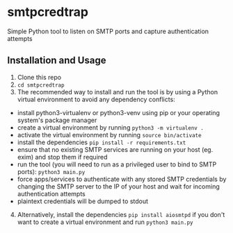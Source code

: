 # smtpcredtrap
Simple Python tool to listen on SMTP ports and capture authentication attempts

## Installation and Usage

1. Clone this repo
2. `cd smtpcredtrap`
3. The recommended way to install and run the tool is by using a Python virtual environment to avoid any dependency conflicts:
  - install python3-virtualenv or python3-venv using pip or your operating system's package manager
  - create a virtual environment by running `python3 -m virtualenv .`
  - activate the virtual environment by running `source bin/activate`
  - install the dependencies `pip install -r requirements.txt`
  - ensure that no existing SMTP services are running on your host (eg. exim) and stop them if required
  - run the tool (you will need to run as a privileged user to bind to SMTP ports): `python3 main.py`
  - force apps/services to authenticate with any stored SMTP credentials by changing the SMTP server to the IP of your host and wait for incoming authentication attempts
  - plaintext credentials will be dumped to stdout
4. Alternatively, install the dependencies `pip install aiosmtpd` if you don't want to create a virtual environment and run `python3 main.py`
